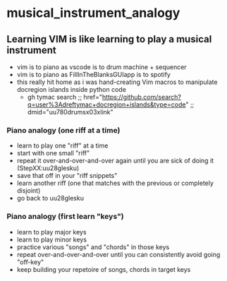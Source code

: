 # musical_instrument_analogy
<!---
### <beg-file_info>
### document_metadata:
###   - caption: "caption"
###     dmid: "uu592acclimateayparsley"
###     date: created="2021-05-06 07:13:01"
###     last: lastmod="2021-05-06 07:13:01"
###     tags:       __tags__
###     people:
###         - __people__
###     author:     created="__author__"
###     filetype:   "__filetype__"
###     lastupdate: "__lastupdate__"
###     namespace:
###         - education/memorize
###         - music/instrumental
###         - vim/basicops
###         - music/learnbit
###         - music/analogy
###     desc: |
###         ## Overview
###         * analogy
###     seealso: |
###         ## See also
###         * __seealso__
###     seeinstead: |
###         * __seeinstead__
### <end-file_info>
--->

## Learning VIM is like learning to play a musical instrument
<!--- dmid="uu820vimlearn05ylink" --->

* vim is to piano as vscode is to drum machine + sequencer
* vim is to piano as FillInTheBlanksGUIapp is to spotify
* this really hit home as i was hand-creating Vim macros to manipulate docregion islands inside python code
    * gh tymac search ;; href="https://github.com/search?q=user%3Adreftymac+docregion+islands&type=code" ;; dmid="uu780drumsx03xlink"

### Piano analogy (one riff at a time)
<!--- dmid="uu820tatbrx03xlink" --->

* learn to play one "riff" at a time
* start with one small "riff"
* repeat it over-and-over-and-over again until you are sick of doing it (StepXX:uu28glesku)
* save that off in your "riff snippets"
* learn another riff (one that matches with the previous or completely disjoint)
* go back to uu28glesku

### Piano analogy (first learn "keys")
<!--- dmid="uu820tatbry05ylink" --->

* learn to play major keys
* learn to play minor keys
* practice various "songs" and "chords" in those keys
* repeat over-and-over-and-over until you can consistently avoid going "off-key"
* keep building your repetoire of songs, chords in target keys

